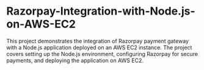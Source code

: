 # Razorpay-Integration-with-Node.js-on-AWS-EC2
This project demonstrates the integration of Razorpay payment gateway with a Node.js application deployed on an AWS EC2 instance. The project covers setting up the Node.js environment, configuring Razorpay for secure payments, and deploying the application on AWS EC2. 
